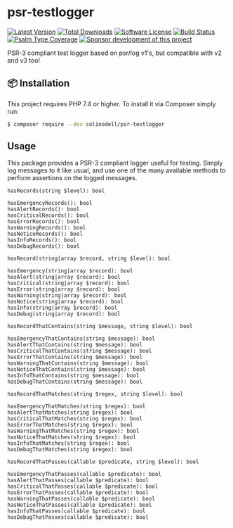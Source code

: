 # psr-testlogger

[![Latest Version](https://img.shields.io/packagist/v/colinodell/psr-testlogger.svg?style=flat-square)](https://packagist.org/packages/colinodell/psr-testlogger)
[![Total Downloads](https://img.shields.io/packagist/dt/colinodell/psr-testlogger.svg?style=flat-square)](https://packagist.org/packages/colinodell/psr-testlogger)
[![Software License](https://img.shields.io/badge/License-MIT-brightgreen.svg?style=flat-square)](LICENSE)
[![Build Status](https://img.shields.io/github/workflow/status/colinodell/psr-testlogger/Tests/main.svg?style=flat-square)](https://github.com/colinodell/psr-testlogger/actions?query=workflow%3ATests+branch%3Amain)
[![Psalm Type Coverage](https://shepherd.dev/github/colinodell/psr-testlogger/coverage.svg)](https://shepherd.dev/github/colinodell/psr-testlogger)
[![Sponsor development of this project](https://img.shields.io/badge/sponsor%20this%20package-%E2%9D%A4-ff69b4.svg?style=flat-square)](https://www.colinodell.com/sponsor)

PSR-3 compliant test logger based on psr/log v1's, but compatible with v2 and v3 too!

## 📦 Installation

This project requires PHP 7.4 or higher.  To install it via Composer simply run:

``` bash
$ composer require --dev colinodell/psr-testlogger
```

## Usage

This package provides a PSR-3 compliant logger useful for testing.  Simply log messages to it like usual, and use one of the many available methods to perform assertions on the logged messages.

```
hasRecords(string $level): bool

hasEmergencyRecords(): bool
hasAlertRecords(): bool
hasCriticalRecords(): bool
hasErrorRecords(): bool
hasWarningRecords(): bool
hasNoticeRecords(): bool
hasInfoRecords(): bool
hasDebugRecords(): bool

hasRecord(string|array $record, string $level): bool

hasEmergency(string|array $record): bool
hasAlert(string|array $record): bool
hasCritical(string|array $record): bool
hasError(string|array $record): bool
hasWarning(string|array $record): bool
hasNotice(string|array $record): bool
hasInfo(string|array $record): bool
hasDebug(string|array $record): bool

hasRecordThatContains(string $message, string $level): bool

hasEmergencyThatContains(string $message): bool
hasAlertThatContains(string $message): bool
hasCriticalThatContains(string $message): bool
hasErrorThatContains(string $message): bool
hasWarningThatContains(string $message): bool
hasNoticeThatContains(string $message): bool
hasInfoThatContains(string $message): bool
hasDebugThatContains(string $message): bool

hasRecordThatMatches(string $regex, string $level): bool

hasEmergencyThatMatches(string $regex): bool
hasAlertThatMatches(string $regex): bool
hasCriticalThatMatches(string $regex): bool
hasErrorThatMatches(string $regex): bool
hasWarningThatMatches(string $regex): bool
hasNoticeThatMatches(string $regex): bool
hasInfoThatMatches(string $regex): bool
hasDebugThatMatches(string $regex): bool

hasRecordThatPasses(callable $predicate, string $level): bool

hasEmergencyThatPasses(callable $predicate): bool
hasAlertThatPasses(callable $predicate): bool
hasCriticalThatPasses(callable $predicate): bool
hasErrorThatPasses(callable $predicate): bool
hasWarningThatPasses(callable $predicate): bool
hasNoticeThatPasses(callable $predicate): bool
hasInfoThatPasses(callable $predicate): bool
hasDebugThatPasses(callable $predicate): bool
```
